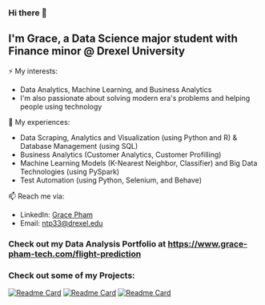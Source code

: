 ### Hi there 👋

## I'm Grace, a Data Science major student with Finance minor @ Drexel University
⚡ My interests:
- Data Analytics, Machine Learning, and Business Analytics
- I'm also passionate about solving modern era's problems and helping people using technology

🔭 My experiences:
- Data Scraping, Analytics and Visualization (using Python and R) & Database Management (using SQL)
- Business Analytics (Customer Analytics, Customer Profilling)
- Machine Learning Models (K-Nearest Neighbor, Classifier) and Big Data Technologies (using PySpark)
- Test Automation (using Python, Selenium, and Behave)

📫 Reach me via:
- LinkedIn: [Grace Pham](https://www.linkedin.com/in/grace-pham-a591b9181/)
- Email: ntp33@drexel.edu

### Check out my Data Analysis Portfolio at https://www.grace-pham-tech.com/flight-prediction

### Check out some of my Projects:

[![Readme Card](https://github-readme-stats.vercel.app/api/pin/?username=grace-pham&repo=Flight-Delay-Predictions&show_owner=1)](https://github.com/grace-pham/Flight-Delay-Predictions)
[![Readme Card](https://github-readme-stats.vercel.app/api/pin/?username=onekamila&repo=TrainTravelCalculator&show_owner=0)](https://github.com/onekamila/TrainTravelCalculator)
[![Readme Card](https://github-readme-stats.vercel.app/api/pin/?username=grace-pham&repo=Predict-Cryptocurrency-Trading-with-Twitter-Data&show_owner=1)](https://github.com/grace-pham/Predict-Cryptocurrency-Trading-with-Twitter-Data)
<br/>

